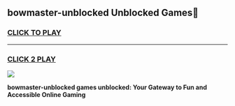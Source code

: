 
## bowmaster-unblocked Unblocked Games👋
<h3>
<a href="https://news.freeplayer.one?title=bowmaster-unblocked&ref=16F">CLICK TO PLAY</a></h3>
<hr>

<h3>
<a href="https://news.freeplayer.one?title=bowmaster-unblocked&ref=16F">CLICK 2 PLAY</a>
  
</h3>

<a href="https://news.freeplayer.one?title=bowmaster-unblocked&ref=16F/"><img src="https://clearcache.store/games.png"></a>


**bowmaster-unblocked games unblocked: Your Gateway to Fun and Accessible Online Gaming**
